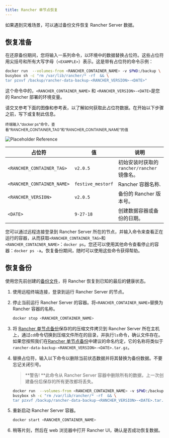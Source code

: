 ```yaml
---
title: Rancher 单节点恢复
---
```


如果遇到灾难场景，可以通过备份文件恢复 Rancher Server 数据。

## 恢复准备

在还原备份期间，您将输入一系列命令，以环境中的数据替换占位符。这些占位符用尖括号和所有大写字母（`<EXAMPLE>`）表示。这是带有占位符的命令示例：

```bash
docker run  --volumes-from <RANCHER_CONTAINER_NAME> -v $PWD:/backup \
busybox sh -c "rm /var/lib/rancher/* -rf  && \
tar pzxvf /backup/rancher-data-backup-<RANCHER_VERSION>-<DATE>"
```

这个命令中的，`<RANCHER_CONTAINER_NAME>` 和 `<RANCHER_VERSION>-<DATE>`是您的 Rancher 部署的环境变量。

请交叉参考下面的图像和参考表，以了解如何获取此占位符数据。在开始以下步骤之前，写下或复制此信息。

<sup>
终端输入“docker ps”命令，查看“RANCHER_CONTAINER_TAG”和“RANCHER_CONTAINER_NAME”的值 </sup>

![Placeholder Reference](/img/rancher/placeholder-ref.png)

| 占位符                     | 值                | 说明                                      |
| -------------------------- | ----------------- | ----------------------------------------- |
| `<RANCHER_CONTAINER_TAG>`  | `v2.0.5`          | 初始安装时获取的`rancher/rancher`镜像名。 |
| `<RANCHER_CONTAINER_NAME>` | `festive_mestorf` | Rancher 容器名称.                         |
| `<RANCHER_VERSION>`        | `v2.0.5`          | 备份的 Rancher 版本号。                   |
| `<DATE>`                   | `9-27-18`         | 创建数据容器或备份的日期。                |

您可以通过远程连接登录到 Rancher Server 所在的节点，并输入命令来查看正在运行的容器，从而获取`<RANCHER_CONTAINER_TAG>`和`<RANCHER_CONTAINER_NAME>`：`docker ps`。您还可以使用其他命令查看停止的容器：`docker ps -a`。恢复备份期间，随时可以使用这些命令获得帮助。

## 恢复备份

使用您先前创建的[备份文件](/docs/backups/backups/single-node-backups/_index)，将 Rancher 恢复到已知的最后的健康状态。

1. 使用远程终端连接，登录到运行 Rancher Server 的节点。

1. 停止当前运行 Rancher Server 的容器。将`<RANCHER_CONTAINER_NAME>`替换为 Rancher 容器的名称。

   ```bash
   docker stop <RANCHER_CONTAINER_NAME>
   ```

1. 将 [Rancher 单节点备份](/docs/backups/backups/single-node-backups/_index)保存的的压缩文件拷贝到 Rancher Server 所在主机上，通过`cd`命令切换到压缩文件所在的目录，并执行`ls`命令，确认文件存在。如果您按照我们在[Rancher 单节点备份](/docs/backups/backups/single-node-backups/_index)中建议的命名约定，它的名称将类似于`rancher-data-backup-<RANCHER_VERSION>-<DATE>.tar.gz`。

1. 替换占位符，输入以下命令以删除当前状态数据并将其替换为备份数据。不要忘记关闭引号。

   > **警告! **此命令从 Rancher Server 容器中删除所有的数据，上一次创建备份后保存的所有更改都将丢失。

   ```bash
   docker run  --volumes-from <RANCHER_CONTAINER_NAME> -v $PWD:/backup \
   busybox sh -c "rm /var/lib/rancher/* -rf  && \
   tar pzxvf /backup/rancher-data-backup-<RANCHER_VERSION>-<DATE>.tar.gz"
   ```

1. 重新启动 Rancher Server 容器。

   ```bash
   docker start <RANCHER_CONTAINER_NAME>
   ```

1. 稍等片刻，然后在 web 浏览器中打开 Rancher UI，确认是否成功恢复数据。
